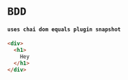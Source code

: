 # `BDD`

#### `uses chai dom equals plugin snapshot`

```html
<div>
  <h1>
    Hey
  </h1>
</div>

```

